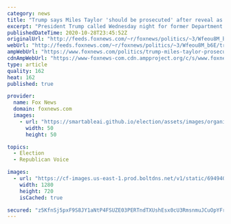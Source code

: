 ```yaml
---
category: news
title: "Trump says Miles Taylor 'should be prosecuted' after reveal as 'Anonymous' administration critic"
excerpt: "President Trump called Wednesday night for former Department of Homeland Security chief of staff Miles Taylor to face prosecution after he revealed himself as “Anonymous,” the former senior administration official who authored a New York Times op-ed criticizing the presidency in 2018."
publishedDateTime: 2020-10-28T23:45:52Z
originalUrl: "http://feeds.foxnews.com/~r/foxnews/politics/~3/Wfeou8M_b6E/trump-miles-taylor-prosecuted-anonymous-reveal"
webUrl: "http://feeds.foxnews.com/~r/foxnews/politics/~3/Wfeou8M_b6E/trump-miles-taylor-prosecuted-anonymous-reveal"
ampWebUrl: "https://www.foxnews.com/politics/trump-miles-taylor-prosecuted-anonymous-reveal.amp"
cdnAmpWebUrl: "https://www-foxnews-com.cdn.ampproject.org/c/s/www.foxnews.com/politics/trump-miles-taylor-prosecuted-anonymous-reveal.amp"
type: article
quality: 162
heat: 162
published: true

provider:
  name: Fox News
  domain: foxnews.com
  images:
    - url: "https://smartableai.github.io/election/assets/images/organizations/foxnews.com-50x50.jpg"
      width: 50
      height: 50

topics:
  - Election
  - Republican Voice

images:
  - url: "https://cf-images.us-east-1.prod.boltdns.net/v1/static/694940094001/8cb39650-9836-4a92-bd37-131f281931a1/b6d1095f-0a69-4927-bcd9-d064fdae3b93/1280x720/match/image.jpg"
    width: 1280
    height: 720
    isCached: true

secured: "z5KfnSj5pxF9S8JY1aNtP4FSUZE03PERTndTXUshEsx0cU3RmsnmuJCuOpYFrwCHHC9Q4rnQvueloTlMzqmAu7Men1E2TMbWU7RwK/0QIIuQPr3EkGAMd5r2R1EFHOssEm6MOxc+TKJ9dTIZCfKdcmZI/p4hQzgpxTuKilFrjAbtCYhgqZRxnU/HPk+41Nz68SvOje/v4ytS7qdmMNCg1vrWVOrYcor9noMgSCGY8QsoxMXRrz/KgORRqHNR0dbu05rtqh7vfEr0J1pPPRxb5DZwQ7pw+RXOlVh6k0dEhrekzv/esdxiDrkRc8gIaeUtl/7UGSch9IrpB+7bgbuD0OLAuiFhFnibgeSPQzg3iLA=;9nl8JkdngPbjrnG2soyqbw=="
---
```


